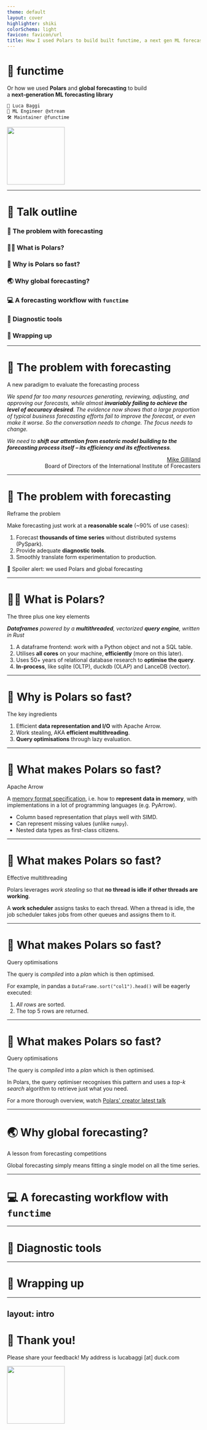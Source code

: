 ```yaml
---
theme: default
layout: cover
highlighter: shiki
colorSchema: light
favicon: favicon/url
title: How I used Polars to build built functime, a next gen ML forecasting library
---
```


# 🔮 functime
Or how we used **Polars** and **global forecasting** to build\
a **next-generation ML forecasting library**

<div class="absolute bottom-10">

    👤 Luca Baggi
    💼 ML Engineer @xtream
    🛠️ Maintainer @functime

</div>

<div class="absolute right-5 top-5">
<img height="150" width="150"  src="/qr-github.svg">
</div>


---

# 📍 Talk outline

<v-clicks>

### 🔮 The problem with forecasting

### 🐻‍❄️ What is Polars?

### 🚀 Why is Polars so fast?

### 🌏 Why global forecasting?

### 💻 A forecasting workflow with `functime`

### 🔎 Diagnostic tools

### 🙌 Wrapping up

</v-clicks>


---

# 🔮 The problem with forecasting
A new paradigm to evaluate the forecasting process

<v-clicks>

*We spend far too many resources generating, reviewing, adjusting, and approving our forecasts, while almost **invariably failing to achieve the level of accuracy desired**. The evidence now shows that a large proportion of typical business forecasting efforts fail to improve the forecast, or even make it worse. So the conversation needs to change. The focus needs to change.*

*We need to **shift our attention from esoteric model building to the forecasting process itself – its efficiency and its effectiveness**.*

<p align=right>
<a href="https://blogs.sas.com/content/forecasting/2016/10/25/changing-the-paradigm-for-business-forecasting-part-10/">Mike Gilliland</a>
<br>
Board of Directors of the International Institute of Forecasters
</p>

</v-clicks>


---

# 🔮 The problem with forecasting
Reframe the problem

Make forecasting just work at a **reasonable scale** (~90% of use cases):

1. Forecast **thousands of time series** without distributed systems (PySpark).
2. Provide adequate **diagnostic tools**.
2. Smoothly translate form experimentation to production.

<v-click>

🫢 Spoiler alert: we used Polars and global forecasting

</v-click>


---

# 🐻‍❄️ What is Polars?
The three plus one key elements

***Dataframes** powered by a **multithreaded**, vectorized **query engine**, written in Rust*

<v-clicks>

1. A dataframe frontend: work with a Python object and not a SQL table.
2. Utilises **all cores** on your machine, **efficiently** (more on this later).
3. Uses 50+ years of relational database research to **optimise the query**.
4. **In-process**, like sqlite (OLTP), duckdb (OLAP) and LanceDB (vector).

</v-clicks>


---

# 🚀 Why is Polars so fast?
The key ingredients

<v-clicks>

1. Efficient **data representation and I/O** with Apache Arrow.
2. Work stealing, AKA **efficient multithreading**.
3. **Query optimisations** through lazy evaluation.

</v-clicks>


---

# 🚀 What makes Polars so fast?
Apache Arrow

A [memory format specification](https://arrow.apache.org/docs/format/Columnar.html), i.e. how to **represent data in memory**, with implementations in a lot of programming languages (e.g. PyArrow).

<v-clicks>

* Column based representation that plays well with SIMD.
* Can represent missing values (unlike `numpy`).
* Nested data types as first-class citizens.

</v-clicks>


---

# 🚀 What makes Polars so fast?
Effective multithreading

<v-clicks>

Polars leverages _work stealing_ so that **no thread is idle if other threads are working**.

A **work scheduler** assigns tasks to each thread. When a thread is idle, the job scheduler takes jobs from other queues and assigns them to it.

</v-clicks>


---

# 🚀 What makes Polars so fast?
Query optimisations

<v-clicks>

The query is *compiled* into a *plan* which is then optimised.

For example, in pandas a `DataFrame.sort("col1").head()` will be eagerly executed:

1. _All rows_ are sorted.
2. The top 5 rows are returned.

</v-clicks>


---

# 🚀 What makes Polars so fast?
Query optimisations


The query is *compiled* into a *plan* which is then optimised.


In Polars, the query optimiser recognises this pattern and uses a *top-k search* algorithm to retrieve just what you need.

<v-click>

For a more thorough overview, watch [Polars' creator latest talk](https://www.youtube.com/watch?v=tqcudsykOGc&t=1916s)

</v-click>

---

# 🌏 Why global forecasting?
A lesson from forecasting competitions

Global forecasting simply means fitting a single model on all the time series.


---

# 💻 A forecasting workflow with `functime`

---

# 🔎 Diagnostic tools



---

# 🙌 Wrapping up


---
layout: intro
---

# 🙏 Thank you!

Please share your feedback! My address is lucabaggi [at] duck.com

<div class="absolute right-5 top-5">
<img height="150" width="150"  src="/qr-linkedin.svg">
</div>
